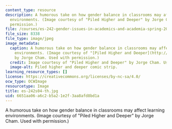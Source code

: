 ```yaml
---
content_type: resource
description: A humorous take on how gender balance in classrooms may affect learning
  environments. (Image courtesy of "Piled Higher and Deeper" by Jorge Cham. Used with
  permission.)
file: /courses/es-242-gender-issues-in-academics-and-academia-spring-2004/6651aa06a6c2b5a21e2f3aa8afd8bd1a_es-242s04-th.jpg
file_size: 8338
file_type: image/jpeg
image_metadata:
  caption: A humorous take on how gender balance in classrooms may affect learning
    environments. (Image courtesy of "[Piled Higher and Deeper](http://www.phdcomics.com/)"
    by Jorge Cham. Used with permission.)
  credit: Image courtesy of "Piled Higher and Deeper" by Jorge Cham. Used with permission.
  image-alt: Piled higher and deeper comic strip.
learning_resource_types: []
license: https://creativecommons.org/licenses/by-nc-sa/4.0/
ocw_type: OCWImage
resourcetype: Image
title: es-242s04-th.jpg
uid: 6651aa06-a6c2-b5a2-1e2f-3aa8afd8bd1a
---
```

A humorous take on how gender balance in classrooms may affect learning environments. (Image courtesy of "Piled Higher and Deeper" by Jorge Cham. Used with permission.)